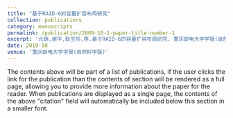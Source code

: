 ```yaml
---
title: "基于RAID-6的容量扩容布局研究"
collection: publications
category: manuscripts
permalink: /publication/2009-10-1-paper-title-number-1
excerpt: '元铸,谢平,耿生玲,等.基于RAID-6的容量扩容布局研究. 重庆邮电大学学报(自然科学版),2019,31(05):716-721.'
date: 2019-10
venue: '重庆邮电大学学报(自然科学版)'
---
```


The contents above will be part of a list of publications, if the user clicks the link for the publication than the contents of section will be rendered as a full page, allowing you to provide more information about the paper for the reader. When publications are displayed as a single page, the contents of the above "citation" field will automatically be included below this section in a smaller font.
